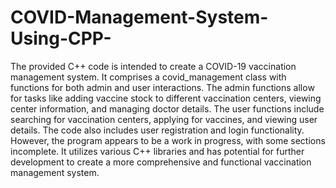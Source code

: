 # COVID-Management-System-Using-CPP-
The provided C++ code is intended to create a COVID-19 vaccination management system. 
It comprises a covid_management class with functions for both admin and user interactions. The admin functions allow for tasks like adding vaccine stock to different vaccination centers, viewing center information, and managing doctor details. 
The user functions include searching for vaccination centers, applying for vaccines, and viewing user details. The code also includes user registration and login functionality. However, the program appears to be a work in progress, with some sections incomplete. It utilizes various C++ libraries and has potential for further development to create a more comprehensive and functional vaccination management system.
